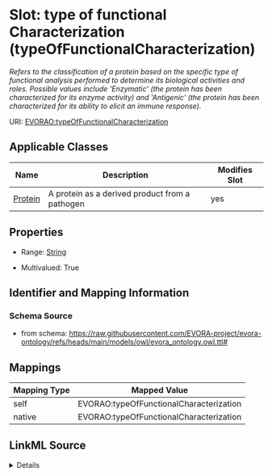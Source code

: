

# Slot: type of functional Characterization (typeOfFunctionalCharacterization)


_Refers to the classification of a protein based on the specific type of functional analysis performed to determine its biological activities and roles. Possible values include 'Enzymatic' (the protein has been characterized for its enzyme activity) and 'Antigenic' (the protein has been characterized for its ability to elicit an immune response)._





URI: [EVORAO:typeOfFunctionalCharacterization](https://raw.githubusercontent.com/EVORA-project/evora-ontology/refs/heads/main/models/owl/evora_ontology.owl.ttl#typeOfFunctionalCharacterization)



<!-- no inheritance hierarchy -->





## Applicable Classes

| Name | Description | Modifies Slot |
| --- | --- | --- |
| [Protein](Protein.md) | A protein as a derived product from a pathogen |  yes  |







## Properties

* Range: [String](String.md)

* Multivalued: True





## Identifier and Mapping Information







### Schema Source


* from schema: https://raw.githubusercontent.com/EVORA-project/evora-ontology/refs/heads/main/models/owl/evora_ontology.owl.ttl#




## Mappings

| Mapping Type | Mapped Value |
| ---  | ---  |
| self | EVORAO:typeOfFunctionalCharacterization |
| native | EVORAO:typeOfFunctionalCharacterization |




## LinkML Source

<details>
```yaml
name: typeOfFunctionalCharacterization
description: Refers to the classification of a protein based on the specific type
  of functional analysis performed to determine its biological activities and roles.
  Possible values include 'Enzymatic' (the protein has been characterized for its
  enzyme activity) and 'Antigenic' (the protein has been characterized for its ability
  to elicit an immune response).
title: type of functional Characterization
from_schema: https://raw.githubusercontent.com/EVORA-project/evora-ontology/refs/heads/main/models/owl/evora_ontology.owl.ttl#
rank: 1000
alias: typeOfFunctionalCharacterization
domain_of:
- Protein
range: string
required: false
multivalued: true
equals_string_in:
- Enzymatic
- Antigenic

```
</details>